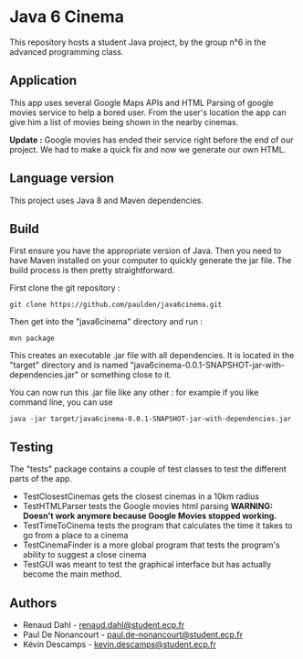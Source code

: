 # Java 6 Cinema

This repository hosts a student Java project, by the group n°6 in the advanced programming class. 

## Application 

This app uses several Google Maps APIs and HTML Parsing of google movies service to help a bored user. 
From the user's location the app can give him a list of movies being shown in the nearby cinemas.

**Update :** Google movies has ended their service right before the end of our project. We had to make a quick fix and now we generate our own HTML. 

## Language version

This project uses Java 8 and Maven dependencies.

## Build

First ensure you have the appropriate version of Java. Then you need to have Maven installed on your computer to quickly generate the jar file.
The build process is then pretty straightforward.

First clone the git repository :
```
git clone https://github.com/paulden/java6cinema.git
```
Then get into the "java6cinema" directory and run :
```     
mvn package
```

This creates an executable .jar file with all dependencies.
It is located in the "target" directory and is named "java6cinema-0.0.1-SNAPSHOT-jar-with-dependencies.jar" or something close to it. 

You can now run this .jar file like any other : for example if you like command line, you can use 
```
java -jar target/java6cinema-0.0.1-SNAPSHOT-jar-with-dependencies.jar
```

## Testing 

The "tests" package contains a couple of test classes to test the different parts of the app.
- TestClosestCinemas gets the closest cinemas in a 10km radius
- TestHTMLParser tests the Google movies html parsing **WARNING: Doesn't work anymore because Google Movies stopped working.**
- TestTimeToCinema tests the program that calculates the time it takes to go from a place to a cinema
- TestCinemaFinder is a more global program that tests the program's ability to suggest a close cinema
- TestGUI was meant to test the graphical interface but has actually become the main method. 

## Authors

- Renaud Dahl - renaud.dahl@student.ecp.fr
- Paul De Nonancourt - paul.de-nonancourt@student.ecp.fr
- Kévin Descamps - kevin.descamps@student.ecp.fr




